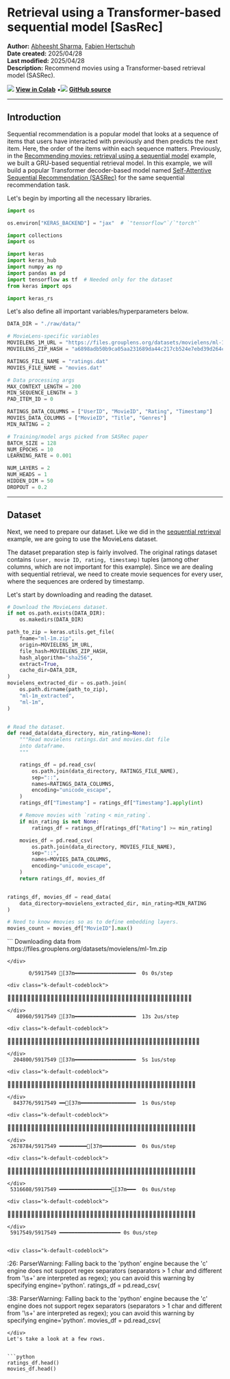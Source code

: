 # Retrieval using a Transformer-based sequential model [SasRec]

**Author:** [Abheesht Sharma](https://github.com/abheesht17/), [Fabien Hertschuh](https://github.com/hertschuh/)<br>
**Date created:** 2025/04/28<br>
**Last modified:** 2025/04/28<br>
**Description:** Recommend movies using a Transformer-based retrieval model (SASRec).


<img class="k-inline-icon" src="https://colab.research.google.com/img/colab_favicon.ico"/> [**View in Colab**](https://colab.research.google.com/github/keras-team/keras-io/blob/master/examples/keras_rs/ipynb/sas_rec.ipynb)  <span class="k-dot">•</span><img class="k-inline-icon" src="https://github.com/favicon.ico"/> [**GitHub source**](https://github.com/keras-team/keras-io/blob/master/examples/keras_rs/sas_rec.py)



---
## Introduction

Sequential recommendation is a popular model that looks at a sequence of items
that users have interacted with previously and then predicts the next item.
Here, the order of the items within each sequence matters. Previously, in the
[Recommending movies: retrieval using a sequential model](/keras_rs/examples/sequential_retrieval/)
example, we built a GRU-based sequential retrieval model. In this example, we
will build a popular Transformer decoder-based model named
[Self-Attentive Sequential Recommendation (SASRec)](https://arxiv.org/abs/1808.09781)
for the same sequential recommendation task.

Let's begin by importing all the necessary libraries.


```python
import os

os.environ["KERAS_BACKEND"] = "jax"  # `"tensorflow"`/`"torch"`

import collections
import os

import keras
import keras_hub
import numpy as np
import pandas as pd
import tensorflow as tf  # Needed only for the dataset
from keras import ops

import keras_rs
```

Let's also define all important variables/hyperparameters below.


```python
DATA_DIR = "./raw/data/"

# MovieLens-specific variables
MOVIELENS_1M_URL = "https://files.grouplens.org/datasets/movielens/ml-1m.zip"
MOVIELENS_ZIP_HASH = "a6898adb50b9ca05aa231689da44c217cb524e7ebd39d264c56e2832f2c54e20"

RATINGS_FILE_NAME = "ratings.dat"
MOVIES_FILE_NAME = "movies.dat"

# Data processing args
MAX_CONTEXT_LENGTH = 200
MIN_SEQUENCE_LENGTH = 3
PAD_ITEM_ID = 0

RATINGS_DATA_COLUMNS = ["UserID", "MovieID", "Rating", "Timestamp"]
MOVIES_DATA_COLUMNS = ["MovieID", "Title", "Genres"]
MIN_RATING = 2

# Training/model args picked from SASRec paper
BATCH_SIZE = 128
NUM_EPOCHS = 10
LEARNING_RATE = 0.001

NUM_LAYERS = 2
NUM_HEADS = 1
HIDDEN_DIM = 50
DROPOUT = 0.2
```

---
## Dataset

Next, we need to prepare our dataset. Like we did in the
[sequential retrieval](/keras_rs/examples/sequential_retrieval/)
example, we are going to use the MovieLens dataset.

The dataset preparation step is fairly involved. The original ratings dataset
contains `(user, movie ID, rating, timestamp)` tuples (among other columns,
which are not important for this example). Since we are dealing with sequential
retrieval, we need to create movie sequences for every user, where the sequences
are ordered by timestamp.

Let's start by downloading and reading the dataset.


```python
# Download the MovieLens dataset.
if not os.path.exists(DATA_DIR):
    os.makedirs(DATA_DIR)

path_to_zip = keras.utils.get_file(
    fname="ml-1m.zip",
    origin=MOVIELENS_1M_URL,
    file_hash=MOVIELENS_ZIP_HASH,
    hash_algorithm="sha256",
    extract=True,
    cache_dir=DATA_DIR,
)
movielens_extracted_dir = os.path.join(
    os.path.dirname(path_to_zip),
    "ml-1m_extracted",
    "ml-1m",
)


# Read the dataset.
def read_data(data_directory, min_rating=None):
    """Read movielens ratings.dat and movies.dat file
    into dataframe.
    """

    ratings_df = pd.read_csv(
        os.path.join(data_directory, RATINGS_FILE_NAME),
        sep="::",
        names=RATINGS_DATA_COLUMNS,
        encoding="unicode_escape",
    )
    ratings_df["Timestamp"] = ratings_df["Timestamp"].apply(int)

    # Remove movies with `rating < min_rating`.
    if min_rating is not None:
        ratings_df = ratings_df[ratings_df["Rating"] >= min_rating]

    movies_df = pd.read_csv(
        os.path.join(data_directory, MOVIES_FILE_NAME),
        sep="::",
        names=MOVIES_DATA_COLUMNS,
        encoding="unicode_escape",
    )
    return ratings_df, movies_df


ratings_df, movies_df = read_data(
    data_directory=movielens_extracted_dir, min_rating=MIN_RATING
)

# Need to know #movies so as to define embedding layers.
movies_count = movies_df["MovieID"].max()
```

<div class="k-default-codeblock">
```
Downloading data from https://files.grouplens.org/datasets/movielens/ml-1m.zip

```
</div>
    
       0/5917549 [37m━━━━━━━━━━━━━━━━━━━━  0s 0s/step

<div class="k-default-codeblock">
```

```
</div>
   40960/5917549 [37m━━━━━━━━━━━━━━━━━━━━  13s 2us/step

<div class="k-default-codeblock">
```

```
</div>
  204800/5917549 [37m━━━━━━━━━━━━━━━━━━━━  5s 1us/step 

<div class="k-default-codeblock">
```

```
</div>
  843776/5917549 ━━[37m━━━━━━━━━━━━━━━━━━  1s 0us/step

<div class="k-default-codeblock">
```

```
</div>
 2678784/5917549 ━━━━━━━━━[37m━━━━━━━━━━━  0s 0us/step

<div class="k-default-codeblock">
```

```
</div>
 5316608/5917549 ━━━━━━━━━━━━━━━━━[37m━━━  0s 0us/step

<div class="k-default-codeblock">
```

```
</div>
 5917549/5917549 ━━━━━━━━━━━━━━━━━━━━ 0s 0us/step


<div class="k-default-codeblock">
```
<ipython-input-3-6fc962858754>:26: ParserWarning: Falling back to the 'python' engine because the 'c' engine does not support regex separators (separators > 1 char and different from '\s+' are interpreted as regex); you can avoid this warning by specifying engine='python'.
  ratings_df = pd.read_csv(

<ipython-input-3-6fc962858754>:38: ParserWarning: Falling back to the 'python' engine because the 'c' engine does not support regex separators (separators > 1 char and different from '\s+' are interpreted as regex); you can avoid this warning by specifying engine='python'.
  movies_df = pd.read_csv(

```
</div>
Let's take a look at a few rows.


```python
ratings_df.head()
movies_df.head()
```





  <div id="df-392cb288-42dc-4837-bffb-114748d49735" class="colab-df-container">
    <div>
<style scoped>
    .dataframe tbody tr th:only-of-type {
        vertical-align: middle;
    }

<div class="k-default-codeblock">
```
.dataframe tbody tr th {
    vertical-align: top;
}

.dataframe thead th {
    text-align: right;
}
```
</div>
</style>
<table border="1" class="dataframe">
  <thead>
    <tr style="text-align: right;">
      <th></th>
      <th>MovieID</th>
      <th>Title</th>
      <th>Genres</th>
    </tr>
  </thead>
  <tbody>
    <tr>
      <th>0</th>
      <td>1</td>
      <td>Toy Story (1995)</td>
      <td>Animation|Children's|Comedy</td>
    </tr>
    <tr>
      <th>1</th>
      <td>2</td>
      <td>Jumanji (1995)</td>
      <td>Adventure|Children's|Fantasy</td>
    </tr>
    <tr>
      <th>2</th>
      <td>3</td>
      <td>Grumpier Old Men (1995)</td>
      <td>Comedy|Romance</td>
    </tr>
    <tr>
      <th>3</th>
      <td>4</td>
      <td>Waiting to Exhale (1995)</td>
      <td>Comedy|Drama</td>
    </tr>
    <tr>
      <th>4</th>
      <td>5</td>
      <td>Father of the Bride Part II (1995)</td>
      <td>Comedy</td>
    </tr>
  </tbody>
</table>
</div>
    <div class="colab-df-buttons">

  <div class="colab-df-container">
    <button class="colab-df-convert" onclick="convertToInteractive('df-392cb288-42dc-4837-bffb-114748d49735')"
            title="Convert this dataframe to an interactive table."
            style="display:none;">

  <svg xmlns="http://www.w3.org/2000/svg" height="24px" viewBox="0 -960 960 960">
    <path d="M120-120v-720h720v720H120Zm60-500h600v-160H180v160Zm220 220h160v-160H400v160Zm0 220h160v-160H400v160ZM180-400h160v-160H180v160Zm440 0h160v-160H620v160ZM180-180h160v-160H180v160Zm440 0h160v-160H620v160Z"/>
  </svg>
    </button>

  <style>
    .colab-df-container {
      display:flex;
      gap: 12px;
    }

<div class="k-default-codeblock">
```
.colab-df-convert {
  background-color: #E8F0FE;
  border: none;
  border-radius: 50%;
  cursor: pointer;
  display: none;
  fill: #1967D2;
  height: 32px;
  padding: 0 0 0 0;
  width: 32px;
}

.colab-df-convert:hover {
  background-color: #E2EBFA;
  box-shadow: 0px 1px 2px rgba(60, 64, 67, 0.3), 0px 1px 3px 1px rgba(60, 64, 67, 0.15);
  fill: #174EA6;
}

.colab-df-buttons div {
  margin-bottom: 4px;
}

[theme=dark] .colab-df-convert {
  background-color: #3B4455;
  fill: #D2E3FC;
}

[theme=dark] .colab-df-convert:hover {
  background-color: #434B5C;
  box-shadow: 0px 1px 3px 1px rgba(0, 0, 0, 0.15);
  filter: drop-shadow(0px 1px 2px rgba(0, 0, 0, 0.3));
  fill: #FFFFFF;
}
```
</div>
  </style>

<div class="k-default-codeblock">
```
<script>
  const buttonEl =
    document.querySelector('#df-392cb288-42dc-4837-bffb-114748d49735 button.colab-df-convert');
  buttonEl.style.display =
    google.colab.kernel.accessAllowed ? 'block' : 'none';

  async function convertToInteractive(key) {
    const element = document.querySelector('#df-392cb288-42dc-4837-bffb-114748d49735');
    const dataTable =
      await google.colab.kernel.invokeFunction('convertToInteractive',
                                                [key], {});
    if (!dataTable) return;

    const docLinkHtml = 'Like what you see? Visit the ' +
      '<a target="_blank" href=https://colab.research.google.com/notebooks/data_table.ipynb>data table notebook</a>'
      + ' to learn more about interactive tables.';
    element.innerHTML = '';
    dataTable['output_type'] = 'display_data';
    await google.colab.output.renderOutput(dataTable, element);
    const docLink = document.createElement('div');
    docLink.innerHTML = docLinkHtml;
    element.appendChild(docLink);
  }
</script>
```
</div>
  </div>

<div class="k-default-codeblock">
```
</div>
```
</div>
  </div>




Now that we have read the dataset, let's create sequences of movies
for every user. Here is the function for doing just that.


```python

def get_movie_sequence_per_user(ratings_df):
    """Get movieID sequences for every user."""
    sequences = collections.defaultdict(list)

    for user_id, movie_id, rating, timestamp in ratings_df.values:
        sequences[user_id].append(
            {
                "movie_id": movie_id,
                "timestamp": timestamp,
                "rating": rating,
            }
        )

    # Sort movie sequences by timestamp for every user.
    for user_id, context in sequences.items():
        context.sort(key=lambda x: x["timestamp"])
        sequences[user_id] = context

    return sequences


sequences = get_movie_sequence_per_user(ratings_df)
```

So far, we have essentially replicated what we did in the sequential retrieval
example. We have a sequence of movies for every user.

SASRec is trained contrastively, which means the model learns to distinguish
between sequences of movies a user has actually interacted with (positive
examples) and sequences they have not interacted with (negative examples).

The following function, `format_data`, prepares the data in this specific
format. For each user's movie sequence, it generates a corresponding
"negative sequence". This negative sequence consists of randomly
selected movies that the user has *not* interacted with, but are of the same
length as the original sequence.


```python

def format_data(sequences):
    examples = {
        "sequence": [],
        "negative_sequence": [],
    }

    for user_id in sequences:
        sequence = [int(d["movie_id"]) for d in sequences[user_id]]

        # Get negative sequence.
        def random_negative_item_id(low, high, positive_lst):
            sampled = np.random.randint(low=low, high=high)
            while sampled in positive_lst:
                sampled = np.random.randint(low=low, high=high)
            return sampled

        negative_sequence = [
            random_negative_item_id(1, movies_count + 1, sequence)
            for _ in range(len(sequence))
        ]

        examples["sequence"].append(np.array(sequence))
        examples["negative_sequence"].append(np.array(negative_sequence))

    examples["sequence"] = tf.ragged.constant(examples["sequence"])
    examples["negative_sequence"] = tf.ragged.constant(examples["negative_sequence"])

    return examples


examples = format_data(sequences)
ds = tf.data.Dataset.from_tensor_slices(examples).batch(BATCH_SIZE)
```

Now that we have the original movie interaction sequences for each user (from
`format_data`, stored in `examples["sequence"]`) and their corresponding
random negative sequences (in `examples["negative_sequence"]`), the next step is
to prepare this data for input to the model. The primary goals of this
preprocessing are:

1.  Creating Input Features and Target Labels: For sequential
    recommendation, the model learns to predict the next item in a sequence
    given the preceding items. This is achieved by:
    - taking the original `example["sequence"]` and creating the model's
      input features (`item_ids`) from all items *except the last one*
      (`example["sequence"][..., :-1]`);
    - creating the target "positive sequence" (what the model tries to predict
      as the actual next items) by taking the original `example["sequence"]`
      and shifting it, using all items *except the first one*
      (`example["sequence"][..., 1:]`);
    - shifting `example["negative_sequence"]` (from `format_data`) is
      to create the target "negative sequence" for the contrastive loss
      (`example["negative_sequence"][..., 1:]`).

2.  Handling Variable Length Sequences: Neural networks typically require
    fixed-size inputs. Therefore, both the input feature sequences and the
    target sequences are padded (with a special `PAD_ITEM_ID`) or truncated
    to a predefined `MAX_CONTEXT_LENGTH`. A `padding_mask` is also generated
    from the input features to ensure the model ignores these padded tokens
    during attention calculations, i.e, these tokens will be masked.

3.  Differentiating Training and Validation/Testing:
    - During training:
      - Input features (`item_ids`) and context for negative sequences
        are prepared as described above (all but the last item of the
        original sequences).
      - Target positive and negative sequences are the shifted versions of
        the original sequences.
        - `sample_weight` is created based on the input features to ensure
          that loss is calculated only on actual items, not on padding tokens
          in the targets.
    - During validation/testing:
      - Input features are prepared similarly.
      - The model's performance is typically evaluated on its ability to
        predict the actual last item of the original sequence. Thus,
        `sample_weight` is configured to focus the loss calculation
        only on this final prediction in the target sequences.

Note: SASRec does the same thing we've done above, except that they take the
`item_ids[:-2]` for the validation set and `item_ids[:-1]` for the test set.
We skip that here for brevity.


```python

def _preprocess(example, train=False):
    sequence = example["sequence"]
    negative_sequence = example["negative_sequence"]

    if train:
        sequence = example["sequence"][..., :-1]
        negative_sequence = example["negative_sequence"][..., :-1]

    batch_size = tf.shape(sequence)[0]

    if not train:
        # Loss computed only on last token.
        sample_weight = tf.zeros_like(sequence, dtype="float32")[..., :-1]
        sample_weight = tf.concat(
            [sample_weight, tf.ones((batch_size, 1), dtype="float32")], axis=1
        )

    # Truncate/pad sequence. +1 to account for truncation later.
    sequence = sequence.to_tensor(
        shape=[batch_size, MAX_CONTEXT_LENGTH + 1], default_value=PAD_ITEM_ID
    )
    negative_sequence = negative_sequence.to_tensor(
        shape=[batch_size, MAX_CONTEXT_LENGTH + 1], default_value=PAD_ITEM_ID
    )
    if train:
        sample_weight = tf.cast(sequence != PAD_ITEM_ID, dtype="float32")
    else:
        sample_weight = sample_weight.to_tensor(
            shape=[batch_size, MAX_CONTEXT_LENGTH + 1], default_value=0
        )

    example = (
        {
            # last token does not have a next token
            "item_ids": sequence[..., :-1],
            # padding mask for controlling attention mask
            "padding_mask": (sequence != PAD_ITEM_ID)[..., :-1],
        },
        {
            "positive_sequence": sequence[
                ..., 1:
            ],  # 0th token's label will be 1st token, and so on
            "negative_sequence": negative_sequence[..., 1:],
        },
        sample_weight[..., 1:],  # loss will not be computed on pad tokens
    )
    return example


def preprocess_train(examples):
    return _preprocess(examples, train=True)


def preprocess_val(examples):
    return _preprocess(examples, train=False)


train_ds = ds.map(preprocess_train)
val_ds = ds.map(preprocess_val)
```

We can see a batch for each.


```python
for batch in train_ds.take(1):
    print(batch)

for batch in val_ds.take(1):
    print(batch)

```

<div class="k-default-codeblock">
```
({'item_ids': <tf.Tensor: shape=(128, 200), dtype=int32, numpy=
array([[3186, 1270, 1721, ...,    0,    0,    0],
       [1198, 1210, 1217, ...,    0,    0,    0],
       [ 593, 2858, 3534, ...,    0,    0,    0],
       ...,
       [ 902, 1179, 1210, ...,    0,    0,    0],
       [1270, 3252, 1476, ...,    0,    0,    0],
       [2253, 3073, 1968, ...,    0,    0,    0]], dtype=int32)>, 'padding_mask': <tf.Tensor: shape=(128, 200), dtype=bool, numpy=
array([[ True,  True,  True, ..., False, False, False],
       [ True,  True,  True, ..., False, False, False],
       [ True,  True,  True, ..., False, False, False],
       ...,
       [ True,  True,  True, ..., False, False, False],
       [ True,  True,  True, ..., False, False, False],
       [ True,  True,  True, ..., False, False, False]])>}, {'positive_sequence': <tf.Tensor: shape=(128, 200), dtype=int32, numpy=
array([[1270, 1721, 1022, ...,    0,    0,    0],
       [1210, 1217, 2717, ...,    0,    0,    0],
       [2858, 3534, 1968, ...,    0,    0,    0],
       ...,
       [1179, 1210, 3868, ...,    0,    0,    0],
       [3252, 1476,  260, ...,    0,    0,    0],
       [3073, 1968,  852, ...,    0,    0,    0]], dtype=int32)>, 'negative_sequence': <tf.Tensor: shape=(128, 200), dtype=int32, numpy=
array([[3772, 1934,  957, ...,    0,    0,    0],
       [1920,  175,  725, ...,    0,    0,    0],
       [3309,  176, 2662, ...,    0,    0,    0],
       ...,
       [1737, 2010, 1098, ...,    0,    0,    0],
       [3460, 2065, 3783, ...,    0,    0,    0],
       [1776, 1354, 2901, ...,    0,    0,    0]], dtype=int32)>}, <tf.Tensor: shape=(128, 200), dtype=float32, numpy=
array([[1., 1., 1., ..., 0., 0., 0.],
       [1., 1., 1., ..., 0., 0., 0.],
       [1., 1., 1., ..., 0., 0., 0.],
       ...,
       [1., 1., 1., ..., 0., 0., 0.],
       [1., 1., 1., ..., 0., 0., 0.],
       [1., 1., 1., ..., 0., 0., 0.]], dtype=float32)>)
({'item_ids': <tf.Tensor: shape=(128, 200), dtype=int32, numpy=
array([[3186, 1270, 1721, ...,    0,    0,    0],
       [1198, 1210, 1217, ...,    0,    0,    0],
       [ 593, 2858, 3534, ...,    0,    0,    0],
       ...,
       [ 902, 1179, 1210, ...,    0,    0,    0],
       [1270, 3252, 1476, ...,    0,    0,    0],
       [2253, 3073, 1968, ...,    0,    0,    0]], dtype=int32)>, 'padding_mask': <tf.Tensor: shape=(128, 200), dtype=bool, numpy=
array([[ True,  True,  True, ..., False, False, False],
       [ True,  True,  True, ..., False, False, False],
       [ True,  True,  True, ..., False, False, False],
       ...,
       [ True,  True,  True, ..., False, False, False],
       [ True,  True,  True, ..., False, False, False],
       [ True,  True,  True, ..., False, False, False]])>}, {'positive_sequence': <tf.Tensor: shape=(128, 200), dtype=int32, numpy=
array([[1270, 1721, 1022, ...,    0,    0,    0],
       [1210, 1217, 2717, ...,    0,    0,    0],
       [2858, 3534, 1968, ...,    0,    0,    0],
       ...,
       [1179, 1210, 3868, ...,    0,    0,    0],
       [3252, 1476,  260, ...,    0,    0,    0],
       [3073, 1968,  852, ...,    0,    0,    0]], dtype=int32)>, 'negative_sequence': <tf.Tensor: shape=(128, 200), dtype=int32, numpy=
array([[3772, 1934,  957, ...,    0,    0,    0],
       [1920,  175,  725, ...,    0,    0,    0],
       [3309,  176, 2662, ...,    0,    0,    0],
       ...,
       [1737, 2010, 1098, ...,    0,    0,    0],
       [3460, 2065, 3783, ...,    0,    0,    0],
       [1776, 1354, 2901, ...,    0,    0,    0]], dtype=int32)>}, <tf.Tensor: shape=(128, 200), dtype=float32, numpy=
array([[0., 0., 0., ..., 0., 0., 0.],
       [0., 0., 0., ..., 0., 0., 0.],
       [0., 0., 0., ..., 0., 0., 0.],
       ...,
       [0., 0., 0., ..., 0., 0., 0.],
       [0., 0., 0., ..., 0., 0., 0.],
       [0., 0., 0., ..., 0., 0., 0.]], dtype=float32)>)

```
</div>
---
## Model

To encode the input sequence, we use a Transformer decoder-based model. This
part of the model is very similar to the GPT-2 architecture. Refer to the
[GPT text generation from scratch with KerasHub](/examples/generative/text_generation_gpt/#build-the-model)
guide for more details on this part.

One part to note is that when we are "predicting", i.e., `training` is `False`,
we get the embedding corresponding to the last movie in the sequence. This makes
sense, because at inference time, we want to predict the movie the user will
likely watch after watching the last movie.

Also, it's worth discussing the `compute_loss` method. We embed the positive
and negative sequences using the input embedding matrix. We compute the
similarity of (positive sequence, input sequence) and (negative sequence,
input sequence) pair embeddings by computing the dot product. The goal now is
to maximize the similarity of the former and minimize the similarity of
the latter. Let's see this mathematically. Binary Cross Entropy is written
as follows:

```
 loss = - (y_true * np.log(y_pred) + (1 - y_true) * np.log(1 - y_pred))
```

Here, we assign the positive pairs a label of 1 and the negative pairs a label
of 0. So, for a positive pair, the loss reduces to:

```
loss = -np.log(positive_logits)
```

Minimising the loss means we want to maximize the log term, which in turn,
implies maximising `positive_logits`. Similarly, we want to minimize
`negative_logits`.


```python

class SasRec(keras.Model):
    def __init__(
        self,
        vocabulary_size,
        num_layers,
        num_heads,
        hidden_dim,
        dropout=0.0,
        max_sequence_length=100,
        dtype=None,
        **kwargs,
    ):
        super().__init__(dtype=dtype, **kwargs)

        # ======== Layers ========

        # === Embeddings ===
        self.item_embedding = keras_hub.layers.ReversibleEmbedding(
            input_dim=vocabulary_size,
            output_dim=hidden_dim,
            embeddings_initializer="glorot_uniform",
            embeddings_regularizer=keras.regularizers.l2(0.001),
            dtype=dtype,
            name="item_embedding",
        )
        self.position_embedding = keras_hub.layers.PositionEmbedding(
            initializer="glorot_uniform",
            sequence_length=max_sequence_length,
            dtype=dtype,
            name="position_embedding",
        )
        self.embeddings_add = keras.layers.Add(
            dtype=dtype,
            name="embeddings_add",
        )
        self.embeddings_dropout = keras.layers.Dropout(
            dropout,
            dtype=dtype,
            name="embeddings_dropout",
        )

        # === Decoder layers ===
        self.transformer_layers = []
        for i in range(num_layers):
            self.transformer_layers.append(
                keras_hub.layers.TransformerDecoder(
                    intermediate_dim=hidden_dim,
                    num_heads=num_heads,
                    dropout=dropout,
                    layer_norm_epsilon=1e-05,
                    # SASRec uses ReLU, although GeLU might be a better option
                    activation="relu",
                    kernel_initializer="glorot_uniform",
                    normalize_first=True,
                    dtype=dtype,
                    name=f"transformer_layer_{i}",
                )
            )

        # === Final layer norm ===
        self.layer_norm = keras.layers.LayerNormalization(
            axis=-1,
            epsilon=1e-8,
            dtype=dtype,
            name="layer_norm",
        )

        # === Retrieval ===
        # The layer that performs the retrieval.
        self.retrieval = keras_rs.layers.BruteForceRetrieval(k=10, return_scores=False)

        # === Loss ===
        self.loss_fn = keras.losses.BinaryCrossentropy(from_logits=True, reduction=None)

        # === Attributes ===
        self.vocabulary_size = vocabulary_size
        self.num_layers = num_layers
        self.num_heads = num_heads
        self.hidden_dim = hidden_dim
        self.dropout = dropout
        self.max_sequence_length = max_sequence_length

    def _get_last_non_padding_token(self, tensor, padding_mask):
        valid_token_mask = ops.logical_not(padding_mask)
        seq_lengths = ops.sum(ops.cast(valid_token_mask, "int32"), axis=1)
        last_token_indices = ops.maximum(seq_lengths - 1, 0)

        indices = ops.expand_dims(last_token_indices, axis=(-2, -1))
        gathered_tokens = ops.take_along_axis(tensor, indices, axis=1)
        last_token_embedding = ops.squeeze(gathered_tokens, axis=1)

        return last_token_embedding

    def build(self, input_shape):
        embedding_shape = list(input_shape) + [self.hidden_dim]

        # Model
        self.item_embedding.build(input_shape)
        self.position_embedding.build(embedding_shape)

        self.embeddings_add.build((embedding_shape, embedding_shape))
        self.embeddings_dropout.build(embedding_shape)

        for transformer_layer in self.transformer_layers:
            transformer_layer.build(decoder_sequence_shape=embedding_shape)

        self.layer_norm.build(embedding_shape)

        # Retrieval
        self.retrieval.candidate_embeddings = self.item_embedding.embeddings
        self.retrieval.build(input_shape)

        # Chain to super
        super().build(input_shape)

    def call(self, inputs, training=False):
        item_ids, padding_mask = inputs["item_ids"], inputs["padding_mask"]

        x = self.item_embedding(item_ids)
        position_embedding = self.position_embedding(x)
        x = self.embeddings_add((x, position_embedding))
        x = self.embeddings_dropout(x)

        for transformer_layer in self.transformer_layers:
            x = transformer_layer(x, decoder_padding_mask=padding_mask)

        item_sequence_embedding = self.layer_norm(x)
        result = {"item_sequence_embedding": item_sequence_embedding}

        # At inference, perform top-k retrieval.
        if not training:
            # need to extract last non-padding token.
            last_item_embedding = self._get_last_non_padding_token(
                item_sequence_embedding, padding_mask
            )
            result["predictions"] = self.retrieval(last_item_embedding)

        return result

    def compute_loss(self, x, y, y_pred, sample_weight, training=False):
        item_sequence_embedding = y_pred["item_sequence_embedding"]
        y_positive_sequence = y["positive_sequence"]
        y_negative_sequence = y["negative_sequence"]

        # Embed positive, negative sequences.
        positive_sequence_embedding = self.item_embedding(y_positive_sequence)
        negative_sequence_embedding = self.item_embedding(y_negative_sequence)

        # Logits
        positive_logits = ops.sum(
            ops.multiply(positive_sequence_embedding, item_sequence_embedding),
            axis=-1,
        )
        negative_logits = ops.sum(
            ops.multiply(negative_sequence_embedding, item_sequence_embedding),
            axis=-1,
        )
        logits = ops.concatenate([positive_logits, negative_logits], axis=1)

        # Labels
        labels = ops.concatenate(
            [
                ops.ones_like(positive_logits),
                ops.zeros_like(negative_logits),
            ],
            axis=1,
        )

        # sample weights
        sample_weight = ops.concatenate(
            [sample_weight, sample_weight],
            axis=1,
        )

        loss = self.loss_fn(
            y_true=ops.expand_dims(labels, axis=-1),
            y_pred=ops.expand_dims(logits, axis=-1),
            sample_weight=sample_weight,
        )
        loss = ops.divide_no_nan(ops.sum(loss), ops.sum(sample_weight))

        return loss

    def compute_output_shape(self, inputs_shape):
        return list(inputs_shape) + [self.hidden_dim]

```

Let's instantiate our model and do some sanity checks.


```python
model = SasRec(
    vocabulary_size=movies_count + 1,
    num_layers=NUM_LAYERS,
    num_heads=NUM_HEADS,
    hidden_dim=HIDDEN_DIM,
    dropout=DROPOUT,
    max_sequence_length=MAX_CONTEXT_LENGTH,
)

# Training
output = model(
    inputs={
        "item_ids": ops.ones((2, MAX_CONTEXT_LENGTH), dtype="int32"),
        "padding_mask": ops.ones((2, MAX_CONTEXT_LENGTH), dtype="bool"),
    },
    training=True,
)
print(output["item_sequence_embedding"].shape)

# Inference
output = model(
    inputs={
        "item_ids": ops.ones((2, MAX_CONTEXT_LENGTH), dtype="int32"),
        "padding_mask": ops.ones((2, MAX_CONTEXT_LENGTH), dtype="bool"),
    },
    training=False,
)
print(output["predictions"].shape)
```

<div class="k-default-codeblock">
```
(2, 200, 50)

(2, 10)

```
</div>
Now, let's compile and train our model.


```python
model.compile(
    optimizer=keras.optimizers.Adam(learning_rate=LEARNING_RATE, beta_2=0.98),
)
model.fit(
    x=train_ds,
    validation_data=val_ds,
    epochs=NUM_EPOCHS,
)
```

<div class="k-default-codeblock">
```
Epoch 1/10

```
</div>
    
  1/48 [37m━━━━━━━━━━━━━━━━━━━━  3:17 4s/step - loss: 0.6960

<div class="k-default-codeblock">
```

```
</div>
  2/48 [37m━━━━━━━━━━━━━━━━━━━━  3:00 4s/step - loss: 0.6940

<div class="k-default-codeblock">
```

```
</div>
  3/48 ━[37m━━━━━━━━━━━━━━━━━━━  1:28 2s/step - loss: 0.6921

<div class="k-default-codeblock">
```

```
</div>
  4/48 ━[37m━━━━━━━━━━━━━━━━━━━  57s 1s/step - loss: 0.6902 

<div class="k-default-codeblock">
```

```
</div>
  5/48 ━━[37m━━━━━━━━━━━━━━━━━━  42s 993ms/step - loss: 0.6882

<div class="k-default-codeblock">
```

```
</div>
  6/48 ━━[37m━━━━━━━━━━━━━━━━━━  33s 797ms/step - loss: 0.6863

<div class="k-default-codeblock">
```

```
</div>
  7/48 ━━[37m━━━━━━━━━━━━━━━━━━  27s 667ms/step - loss: 0.6843

<div class="k-default-codeblock">
```

```
</div>
  8/48 ━━━[37m━━━━━━━━━━━━━━━━━  23s 589ms/step - loss: 0.6823

<div class="k-default-codeblock">
```

```
</div>
  9/48 ━━━[37m━━━━━━━━━━━━━━━━━  20s 519ms/step - loss: 0.6738

<div class="k-default-codeblock">
```

```
</div>
 11/48 ━━━━[37m━━━━━━━━━━━━━━━━  15s 415ms/step - loss: 0.6747
 10/48 ━━━━[37m━━━━━━━━━━━━━━━━  17s 461ms/step - loss: 0.6727

<div class="k-default-codeblock">
```

```
</div>
 13/48 ━━━━━[37m━━━━━━━━━━━━━━━  12s 354ms/step - loss: 0.6675
 12/48 ━━━━━[37m━━━━━━━━━━━━━━━  13s 386ms/step - loss: 0.6665

<div class="k-default-codeblock">
```

```
</div>
 17/48 ━━━━━━━[37m━━━━━━━━━━━━━  8s 276ms/step - loss: 0.6576 
 15/48 ━━━━━━[37m━━━━━━━━━━━━━━  10s 321ms/step - loss: 0.6551
 14/48 ━━━━━[37m━━━━━━━━━━━━━━━  11s 346ms/step - loss: 0.6559

<div class="k-default-codeblock">
```

```
</div>
 16/48 ━━━━━━[37m━━━━━━━━━━━━━━  9s 294ms/step - loss: 0.6565 
 18/48 ━━━━━━━[37m━━━━━━━━━━━━━  7s 266ms/step - loss: 0.6517

<div class="k-default-codeblock">
```

```
</div>
 20/48 ━━━━━━━━[37m━━━━━━━━━━━━  6s 238ms/step - loss: 0.6470
 21/48 ━━━━━━━━[37m━━━━━━━━━━━━  6s 226ms/step - loss: 0.6481

<div class="k-default-codeblock">
```

```
</div>
 19/48 ━━━━━━━[37m━━━━━━━━━━━━━  7s 251ms/step - loss: 0.6506
 22/48 ━━━━━━━━━[37m━━━━━━━━━━━  5s 215ms/step - loss: 0.6447
 24/48 ━━━━━━━━━━[37m━━━━━━━━━━  4s 199ms/step - loss: 0.6423
 26/48 ━━━━━━━━━━[37m━━━━━━━━━━  4s 184ms/step - loss: 0.6396

<div class="k-default-codeblock">
```

```
</div>
 25/48 ━━━━━━━━━━[37m━━━━━━━━━━  4s 191ms/step - loss: 0.6385

<div class="k-default-codeblock">
```

```
</div>
 29/48 ━━━━━━━━━━━━[37m━━━━━━━━  3s 166ms/step - loss: 0.6287
 28/48 ━━━━━━━━━━━[37m━━━━━━━━━  3s 172ms/step - loss: 0.6278
 30/48 ━━━━━━━━━━━━[37m━━━━━━━━  2s 160ms/step - loss: 0.6318
 27/48 ━━━━━━━━━━━[37m━━━━━━━━━  3s 178ms/step - loss: 0.6308

<div class="k-default-codeblock">
```

```
</div>
 23/48 ━━━━━━━━━[37m━━━━━━━━━━━  5s 208ms/step - loss: 0.6435

<div class="k-default-codeblock">
```

```
</div>
 31/48 ━━━━━━━━━━━━[37m━━━━━━━━  2s 155ms/step - loss: 0.6248

<div class="k-default-codeblock">
```

```
</div>
 33/48 ━━━━━━━━━━━━━[37m━━━━━━━  2s 148ms/step - loss: 0.6228
 32/48 ━━━━━━━━━━━━━[37m━━━━━━━  2s 153ms/step - loss: 0.6238
 36/48 ━━━━━━━━━━━━━━━[37m━━━━━  1s 137ms/step - loss: 0.6196
 35/48 ━━━━━━━━━━━━━━[37m━━━━━━  1s 142ms/step - loss: 0.6177
 37/48 ━━━━━━━━━━━━━━━[37m━━━━━  1s 135ms/step - loss: 0.6186

<div class="k-default-codeblock">
```

```
</div>
 34/48 ━━━━━━━━━━━━━━[37m━━━━━━  2s 147ms/step - loss: 0.6169
 43/48 ━━━━━━━━━━━━━━━━━[37m━━━  0s 116ms/step - loss: 0.6027
 47/48 ━━━━━━━━━━━━━━━━━━━[37m━  0s 106ms/step - loss: 0.6035
 45/48 ━━━━━━━━━━━━━━━━━━[37m━━  0s 111ms/step - loss: 0.6012
 39/48 ━━━━━━━━━━━━━━━━[37m━━━━  1s 128ms/step - loss: 0.6006
 46/48 ━━━━━━━━━━━━━━━━━━━[37m━  0s 108ms/step - loss: 0.5958

<div class="k-default-codeblock">
```

```
</div>
 48/48 ━━━━━━━━━━━━━━━━━━━━ 0s 164ms/step - loss: 0.5945

<div class="k-default-codeblock">
```

```
</div>
 48/48 ━━━━━━━━━━━━━━━━━━━━ 15s 226ms/step - loss: 0.5939 - val_loss: 0.5093


<div class="k-default-codeblock">
```
Epoch 2/10

```
</div>
    
  1/48 [37m━━━━━━━━━━━━━━━━━━━━  2:17 3s/step - loss: 0.4466

    
  2/48 [37m━━━━━━━━━━━━━━━━━━━━  0s 17ms/step - loss: 0.4482

    
  3/48 ━[37m━━━━━━━━━━━━━━━━━━━  0s 17ms/step - loss: 0.4480

    
  4/48 ━[37m━━━━━━━━━━━━━━━━━━━  0s 17ms/step - loss: 0.4472

<div class="k-default-codeblock">
```

```
</div>
  5/48 ━━[37m━━━━━━━━━━━━━━━━━━  0s 17ms/step - loss: 0.4470

<div class="k-default-codeblock">
```

```
</div>
  6/48 ━━[37m━━━━━━━━━━━━━━━━━━  0s 17ms/step - loss: 0.4468

<div class="k-default-codeblock">
```

```
</div>
  7/48 ━━[37m━━━━━━━━━━━━━━━━━━  1s 27ms/step - loss: 0.4470

<div class="k-default-codeblock">
```

```
</div>
  8/48 ━━━[37m━━━━━━━━━━━━━━━━━  1s 32ms/step - loss: 0.4471

<div class="k-default-codeblock">
```

```
</div>
 12/48 ━━━━━[37m━━━━━━━━━━━━━━━  0s 28ms/step - loss: 0.4476
 11/48 ━━━━[37m━━━━━━━━━━━━━━━━  1s 30ms/step - loss: 0.4476

<div class="k-default-codeblock">
```

```
</div>
 10/48 ━━━━[37m━━━━━━━━━━━━━━━━  1s 34ms/step - loss: 0.4475
  9/48 ━━━[37m━━━━━━━━━━━━━━━━━  1s 38ms/step - loss: 0.4473

<div class="k-default-codeblock">
```

```
</div>
 13/48 ━━━━━[37m━━━━━━━━━━━━━━━  1s 30ms/step - loss: 0.4475

<div class="k-default-codeblock">
```

```
</div>
 14/48 ━━━━━[37m━━━━━━━━━━━━━━━  1s 34ms/step - loss: 0.4476

<div class="k-default-codeblock">
```

```
</div>
 16/48 ━━━━━━[37m━━━━━━━━━━━━━━  1s 32ms/step - loss: 0.4476
 17/48 ━━━━━━━[37m━━━━━━━━━━━━━  1s 36ms/step - loss: 0.4474
 18/48 ━━━━━━━[37m━━━━━━━━━━━━━  1s 34ms/step - loss: 0.4475
 19/48 ━━━━━━━[37m━━━━━━━━━━━━━  0s 32ms/step - loss: 0.4473
 15/48 ━━━━━━[37m━━━━━━━━━━━━━━  1s 35ms/step - loss: 0.4477
 20/48 ━━━━━━━━[37m━━━━━━━━━━━━  0s 32ms/step - loss: 0.4472

<div class="k-default-codeblock">
```

```
</div>
 48/48 ━━━━━━━━━━━━━━━━━━━━ 0s 47ms/step - loss: 0.4435

<div class="k-default-codeblock">
```

```
</div>
 48/48 ━━━━━━━━━━━━━━━━━━━━ 5s 52ms/step - loss: 0.4434 - val_loss: 0.4982


<div class="k-default-codeblock">
```
Epoch 3/10

```
</div>
    
  1/48 [37m━━━━━━━━━━━━━━━━━━━━  2s 45ms/step - loss: 0.4283

    
  2/48 [37m━━━━━━━━━━━━━━━━━━━━  0s 11ms/step - loss: 0.4302

    
  3/48 ━[37m━━━━━━━━━━━━━━━━━━━  0s 11ms/step - loss: 0.4302

<div class="k-default-codeblock">
```

```
</div>
  7/48 ━━[37m━━━━━━━━━━━━━━━━━━  0s 12ms/step - loss: 0.4294

<div class="k-default-codeblock">
```

```
</div>
  8/48 ━━━[37m━━━━━━━━━━━━━━━━━  0s 12ms/step - loss: 0.4297

<div class="k-default-codeblock">
```

```
</div>
  9/48 ━━━[37m━━━━━━━━━━━━━━━━━  0s 12ms/step - loss: 0.4300

<div class="k-default-codeblock">
```

```
</div>
 10/48 ━━━━[37m━━━━━━━━━━━━━━━━  0s 12ms/step - loss: 0.4302

<div class="k-default-codeblock">
```

```
</div>
 11/48 ━━━━[37m━━━━━━━━━━━━━━━━  0s 12ms/step - loss: 0.4304

<div class="k-default-codeblock">
```

```
</div>
 12/48 ━━━━━[37m━━━━━━━━━━━━━━━  0s 20ms/step - loss: 0.4306

<div class="k-default-codeblock">
```

```
</div>
 13/48 ━━━━━[37m━━━━━━━━━━━━━━━  0s 20ms/step - loss: 0.4306

<div class="k-default-codeblock">
```

```
</div>
 16/48 ━━━━━━[37m━━━━━━━━━━━━━━  0s 23ms/step - loss: 0.4307
 14/48 ━━━━━[37m━━━━━━━━━━━━━━━  0s 26ms/step - loss: 0.4309
 15/48 ━━━━━━[37m━━━━━━━━━━━━━━  0s 24ms/step - loss: 0.4309

<div class="k-default-codeblock">
```

```
</div>
 17/48 ━━━━━━━[37m━━━━━━━━━━━━━  0s 24ms/step - loss: 0.4310

<div class="k-default-codeblock">
```

```
</div>
 19/48 ━━━━━━━[37m━━━━━━━━━━━━━  0s 28ms/step - loss: 0.4310

<div class="k-default-codeblock">
```

```
</div>
 20/48 ━━━━━━━━[37m━━━━━━━━━━━━  0s 27ms/step - loss: 0.4310
 18/48 ━━━━━━━[37m━━━━━━━━━━━━━  0s 28ms/step - loss: 0.4310
 23/48 ━━━━━━━━━[37m━━━━━━━━━━━  0s 25ms/step - loss: 0.4307
 21/48 ━━━━━━━━[37m━━━━━━━━━━━━  0s 28ms/step - loss: 0.4308
 22/48 ━━━━━━━━━[37m━━━━━━━━━━━  0s 27ms/step - loss: 0.4309

<div class="k-default-codeblock">
```

```
</div>
 28/48 ━━━━━━━━━━━[37m━━━━━━━━━  0s 21ms/step - loss: 0.4303

<div class="k-default-codeblock">
```

```
</div>
 29/48 ━━━━━━━━━━━━[37m━━━━━━━━  0s 20ms/step - loss: 0.4302
 24/48 ━━━━━━━━━━[37m━━━━━━━━━━  0s 24ms/step - loss: 0.4306
 27/48 ━━━━━━━━━━━[37m━━━━━━━━━  0s 22ms/step - loss: 0.4304
 26/48 ━━━━━━━━━━[37m━━━━━━━━━━  0s 23ms/step - loss: 0.4304
 25/48 ━━━━━━━━━━[37m━━━━━━━━━━  0s 24ms/step - loss: 0.4305

<div class="k-default-codeblock">
```

```
</div>
 48/48 ━━━━━━━━━━━━━━━━━━━━ 1s 18ms/step - loss: 0.4292 - val_loss: 0.4824


<div class="k-default-codeblock">
```
Epoch 4/10

```
</div>
    
  1/48 [37m━━━━━━━━━━━━━━━━━━━━  2s 46ms/step - loss: 0.4158

    
  2/48 [37m━━━━━━━━━━━━━━━━━━━━  0s 12ms/step - loss: 0.4177

<div class="k-default-codeblock">
```

```
</div>
  7/48 ━━[37m━━━━━━━━━━━━━━━━━━  0s 12ms/step - loss: 0.4164

<div class="k-default-codeblock">
```

```
</div>
  8/48 ━━━[37m━━━━━━━━━━━━━━━━━  0s 12ms/step - loss: 0.4166
  9/48 ━━━[37m━━━━━━━━━━━━━━━━━  0s 12ms/step - loss: 0.4168

<div class="k-default-codeblock">
```

```
</div>
 10/48 ━━━━[37m━━━━━━━━━━━━━━━━  0s 12ms/step - loss: 0.4170

<div class="k-default-codeblock">
```

```
</div>
 11/48 ━━━━[37m━━━━━━━━━━━━━━━━  0s 12ms/step - loss: 0.4171

<div class="k-default-codeblock">
```

```
</div>
 12/48 ━━━━━[37m━━━━━━━━━━━━━━━  0s 12ms/step - loss: 0.4172

<div class="k-default-codeblock">
```

```
</div>
 15/48 ━━━━━━[37m━━━━━━━━━━━━━━  0s 18ms/step - loss: 0.4174

<div class="k-default-codeblock">
```

```
</div>
 13/48 ━━━━━[37m━━━━━━━━━━━━━━━  0s 21ms/step - loss: 0.4172

<div class="k-default-codeblock">
```

```
</div>
 16/48 ━━━━━━[37m━━━━━━━━━━━━━━  0s 17ms/step - loss: 0.4173
 17/48 ━━━━━━━[37m━━━━━━━━━━━━━  0s 16ms/step - loss: 0.4173
 14/48 ━━━━━[37m━━━━━━━━━━━━━━━  0s 20ms/step - loss: 0.4173

<div class="k-default-codeblock">
```

```
</div>
 18/48 ━━━━━━━[37m━━━━━━━━━━━━━  0s 23ms/step - loss: 0.4173

<div class="k-default-codeblock">
```

```
</div>
 19/48 ━━━━━━━[37m━━━━━━━━━━━━━  0s 29ms/step - loss: 0.4173

<div class="k-default-codeblock">
```

```
</div>
 22/48 ━━━━━━━━━[37m━━━━━━━━━━━  0s 25ms/step - loss: 0.4169
 21/48 ━━━━━━━━[37m━━━━━━━━━━━━  0s 26ms/step - loss: 0.4172
 23/48 ━━━━━━━━━[37m━━━━━━━━━━━  0s 24ms/step - loss: 0.4170
 20/48 ━━━━━━━━[37m━━━━━━━━━━━━  0s 28ms/step - loss: 0.4172
 24/48 ━━━━━━━━━━[37m━━━━━━━━━━  0s 24ms/step - loss: 0.4167

<div class="k-default-codeblock">
```

```
</div>
 48/48 ━━━━━━━━━━━━━━━━━━━━ 1s 20ms/step - loss: 0.4144 - val_loss: 0.4641


<div class="k-default-codeblock">
```
Epoch 5/10

```
</div>
    
  1/48 [37m━━━━━━━━━━━━━━━━━━━━  2s 43ms/step - loss: 0.3969

    
  2/48 [37m━━━━━━━━━━━━━━━━━━━━  0s 12ms/step - loss: 0.3990

<div class="k-default-codeblock">
```

```
</div>
  7/48 ━━[37m━━━━━━━━━━━━━━━━━━  0s 12ms/step - loss: 0.3974

<div class="k-default-codeblock">
```

```
</div>
  8/48 ━━━[37m━━━━━━━━━━━━━━━━━  0s 12ms/step - loss: 0.3975

<div class="k-default-codeblock">
```

```
</div>
  9/48 ━━━[37m━━━━━━━━━━━━━━━━━  0s 12ms/step - loss: 0.3977

<div class="k-default-codeblock">
```

```
</div>
 10/48 ━━━━[37m━━━━━━━━━━━━━━━━  0s 12ms/step - loss: 0.3978

<div class="k-default-codeblock">
```

```
</div>
 11/48 ━━━━[37m━━━━━━━━━━━━━━━━  0s 12ms/step - loss: 0.3978

<div class="k-default-codeblock">
```

```
</div>
 12/48 ━━━━━[37m━━━━━━━━━━━━━━━  0s 12ms/step - loss: 0.3978

<div class="k-default-codeblock">
```

```
</div>
 15/48 ━━━━━━[37m━━━━━━━━━━━━━━  0s 18ms/step - loss: 0.3973
 18/48 ━━━━━━━[37m━━━━━━━━━━━━━  0s 16ms/step - loss: 0.3971
 14/48 ━━━━━[37m━━━━━━━━━━━━━━━  0s 20ms/step - loss: 0.3974
 17/48 ━━━━━━━[37m━━━━━━━━━━━━━  0s 16ms/step - loss: 0.3973
 13/48 ━━━━━[37m━━━━━━━━━━━━━━━  0s 21ms/step - loss: 0.3973
 16/48 ━━━━━━[37m━━━━━━━━━━━━━━  0s 17ms/step - loss: 0.3974

<div class="k-default-codeblock">
```

```
</div>
 23/48 ━━━━━━━━━[37m━━━━━━━━━━━  0s 18ms/step - loss: 0.3962
 21/48 ━━━━━━━━[37m━━━━━━━━━━━━  0s 20ms/step - loss: 0.3967
 20/48 ━━━━━━━━[37m━━━━━━━━━━━━  0s 21ms/step - loss: 0.3970

<div class="k-default-codeblock">
```

```
</div>
 24/48 ━━━━━━━━━━[37m━━━━━━━━━━  0s 17ms/step - loss: 0.3963
 19/48 ━━━━━━━[37m━━━━━━━━━━━━━  0s 22ms/step - loss: 0.3971
 22/48 ━━━━━━━━━[37m━━━━━━━━━━━  0s 19ms/step - loss: 0.3968

<div class="k-default-codeblock">
```

```
</div>
 25/48 ━━━━━━━━━━[37m━━━━━━━━━━  0s 22ms/step - loss: 0.3960
 27/48 ━━━━━━━━━━━[37m━━━━━━━━━  0s 20ms/step - loss: 0.3958
 28/48 ━━━━━━━━━━━[37m━━━━━━━━━  0s 19ms/step - loss: 0.3955
 29/48 ━━━━━━━━━━━━[37m━━━━━━━━  0s 19ms/step - loss: 0.3954
 26/48 ━━━━━━━━━━[37m━━━━━━━━━━  0s 21ms/step - loss: 0.3957

<div class="k-default-codeblock">
```

```
</div>
 30/48 ━━━━━━━━━━━━[37m━━━━━━━━  0s 18ms/step - loss: 0.3953

<div class="k-default-codeblock">
```

```
</div>
 48/48 ━━━━━━━━━━━━━━━━━━━━ 0s 13ms/step - loss: 0.3929

<div class="k-default-codeblock">
```

```
</div>
 48/48 ━━━━━━━━━━━━━━━━━━━━ 1s 20ms/step - loss: 0.3929 - val_loss: 0.4380


<div class="k-default-codeblock">
```
Epoch 6/10

```
</div>
    
  1/48 [37m━━━━━━━━━━━━━━━━━━━━  2s 44ms/step - loss: 0.3683

    
  2/48 [37m━━━━━━━━━━━━━━━━━━━━  0s 11ms/step - loss: 0.3702

    
  3/48 ━[37m━━━━━━━━━━━━━━━━━━━  0s 11ms/step - loss: 0.3701

<div class="k-default-codeblock">
```

```
</div>
  8/48 ━━━[37m━━━━━━━━━━━━━━━━━  0s 12ms/step - loss: 0.3689

<div class="k-default-codeblock">
```

```
</div>
  9/48 ━━━[37m━━━━━━━━━━━━━━━━━  0s 12ms/step - loss: 0.3690

<div class="k-default-codeblock">
```

```
</div>
 10/48 ━━━━[37m━━━━━━━━━━━━━━━━  0s 12ms/step - loss: 0.3691

<div class="k-default-codeblock">
```

```
</div>
 11/48 ━━━━[37m━━━━━━━━━━━━━━━━  0s 12ms/step - loss: 0.3691

<div class="k-default-codeblock">
```

```
</div>
 12/48 ━━━━━[37m━━━━━━━━━━━━━━━  0s 12ms/step - loss: 0.3691

<div class="k-default-codeblock">
```

```
</div>
 13/48 ━━━━━[37m━━━━━━━━━━━━━━━  0s 12ms/step - loss: 0.3690

<div class="k-default-codeblock">
```

```
</div>
 17/48 ━━━━━━━[37m━━━━━━━━━━━━━  0s 17ms/step - loss: 0.3687
 16/48 ━━━━━━[37m━━━━━━━━━━━━━━  0s 18ms/step - loss: 0.3686

<div class="k-default-codeblock">
```

```
</div>
 14/48 ━━━━━[37m━━━━━━━━━━━━━━━  0s 21ms/step - loss: 0.3690
 15/48 ━━━━━━[37m━━━━━━━━━━━━━━  0s 19ms/step - loss: 0.3689
 18/48 ━━━━━━━[37m━━━━━━━━━━━━━  0s 16ms/step - loss: 0.3684

<div class="k-default-codeblock">
```

```
</div>
 19/48 ━━━━━━━[37m━━━━━━━━━━━━━  0s 22ms/step - loss: 0.3684

<div class="k-default-codeblock">
```

```
</div>
 20/48 ━━━━━━━━[37m━━━━━━━━━━━━  0s 22ms/step - loss: 0.3683

<div class="k-default-codeblock">
```

```
</div>
 22/48 ━━━━━━━━━[37m━━━━━━━━━━━  0s 25ms/step - loss: 0.3678

<div class="k-default-codeblock">
```

```
</div>
 24/48 ━━━━━━━━━━[37m━━━━━━━━━━  0s 23ms/step - loss: 0.3675
 21/48 ━━━━━━━━[37m━━━━━━━━━━━━  0s 26ms/step - loss: 0.3682
 23/48 ━━━━━━━━━[37m━━━━━━━━━━━  0s 24ms/step - loss: 0.3679
 25/48 ━━━━━━━━━━[37m━━━━━━━━━━  0s 23ms/step - loss: 0.3674
 26/48 ━━━━━━━━━━[37m━━━━━━━━━━  0s 22ms/step - loss: 0.3673

<div class="k-default-codeblock">
```

```
</div>
 48/48 ━━━━━━━━━━━━━━━━━━━━ 1s 20ms/step - loss: 0.3646 - val_loss: 0.4222


<div class="k-default-codeblock">
```
Epoch 7/10

```
</div>
    
  1/48 [37m━━━━━━━━━━━━━━━━━━━━  2s 44ms/step - loss: 0.3459

    
  2/48 [37m━━━━━━━━━━━━━━━━━━━━  0s 15ms/step - loss: 0.3478

    
  3/48 ━[37m━━━━━━━━━━━━━━━━━━━  0s 11ms/step - loss: 0.3479

<div class="k-default-codeblock">
```

```
</div>
  7/48 ━━[37m━━━━━━━━━━━━━━━━━━  0s 12ms/step - loss: 0.3467

<div class="k-default-codeblock">
```

```
</div>
  8/48 ━━━[37m━━━━━━━━━━━━━━━━━  0s 12ms/step - loss: 0.3467

<div class="k-default-codeblock">
```

```
</div>
  9/48 ━━━[37m━━━━━━━━━━━━━━━━━  0s 12ms/step - loss: 0.3468

<div class="k-default-codeblock">
```

```
</div>
 10/48 ━━━━[37m━━━━━━━━━━━━━━━━  0s 12ms/step - loss: 0.3469

<div class="k-default-codeblock">
```

```
</div>
 11/48 ━━━━[37m━━━━━━━━━━━━━━━━  0s 12ms/step - loss: 0.3469

<div class="k-default-codeblock">
```

```
</div>
 12/48 ━━━━━[37m━━━━━━━━━━━━━━━  0s 14ms/step - loss: 0.3469

<div class="k-default-codeblock">
```

```
</div>
 13/48 ━━━━━[37m━━━━━━━━━━━━━━━  0s 20ms/step - loss: 0.3469

<div class="k-default-codeblock">
```

```
</div>
 14/48 ━━━━━[37m━━━━━━━━━━━━━━━  0s 22ms/step - loss: 0.3469

<div class="k-default-codeblock">
```

```
</div>
 15/48 ━━━━━━[37m━━━━━━━━━━━━━━  0s 21ms/step - loss: 0.3469

<div class="k-default-codeblock">
```

```
</div>
 17/48 ━━━━━━━[37m━━━━━━━━━━━━━  0s 23ms/step - loss: 0.3467

<div class="k-default-codeblock">
```

```
</div>
 16/48 ━━━━━━[37m━━━━━━━━━━━━━━  0s 24ms/step - loss: 0.3466

<div class="k-default-codeblock">
```

```
</div>
 18/48 ━━━━━━━[37m━━━━━━━━━━━━━  0s 25ms/step - loss: 0.3465

<div class="k-default-codeblock">
```

```
</div>
 20/48 ━━━━━━━━[37m━━━━━━━━━━━━  0s 29ms/step - loss: 0.3463

<div class="k-default-codeblock">
```

```
</div>
 21/48 ━━━━━━━━[37m━━━━━━━━━━━━  0s 28ms/step - loss: 0.3463
 19/48 ━━━━━━━[37m━━━━━━━━━━━━━  0s 27ms/step - loss: 0.3464
 23/48 ━━━━━━━━━[37m━━━━━━━━━━━  0s 26ms/step - loss: 0.3460
 24/48 ━━━━━━━━━━[37m━━━━━━━━━━  0s 24ms/step - loss: 0.3459

<div class="k-default-codeblock">
```

```
</div>
 22/48 ━━━━━━━━━[37m━━━━━━━━━━━  0s 27ms/step - loss: 0.3461

<div class="k-default-codeblock">
```

```
</div>
 48/48 ━━━━━━━━━━━━━━━━━━━━ 1s 20ms/step - loss: 0.3439 - val_loss: 0.4085


<div class="k-default-codeblock">
```
Epoch 8/10

```
</div>
    
  1/48 [37m━━━━━━━━━━━━━━━━━━━━  2s 44ms/step - loss: 0.3262

    
  2/48 [37m━━━━━━━━━━━━━━━━━━━━  0s 11ms/step - loss: 0.3286

    
  3/48 ━[37m━━━━━━━━━━━━━━━━━━━  0s 12ms/step - loss: 0.3287

<div class="k-default-codeblock">
```

```
</div>
  7/48 ━━[37m━━━━━━━━━━━━━━━━━━  0s 12ms/step - loss: 0.3276

<div class="k-default-codeblock">
```

```
</div>
  8/48 ━━━[37m━━━━━━━━━━━━━━━━━  0s 12ms/step - loss: 0.3277

<div class="k-default-codeblock">
```

```
</div>
  9/48 ━━━[37m━━━━━━━━━━━━━━━━━  0s 12ms/step - loss: 0.3278

<div class="k-default-codeblock">
```

```
</div>
 10/48 ━━━━[37m━━━━━━━━━━━━━━━━  0s 12ms/step - loss: 0.3278

<div class="k-default-codeblock">
```

```
</div>
 11/48 ━━━━[37m━━━━━━━━━━━━━━━━  0s 12ms/step - loss: 0.3279

<div class="k-default-codeblock">
```

```
</div>
 12/48 ━━━━━[37m━━━━━━━━━━━━━━━  0s 19ms/step - loss: 0.3279

<div class="k-default-codeblock">
```

```
</div>
 13/48 ━━━━━[37m━━━━━━━━━━━━━━━  0s 20ms/step - loss: 0.3278

<div class="k-default-codeblock">
```

```
</div>
 15/48 ━━━━━━[37m━━━━━━━━━━━━━━  0s 24ms/step - loss: 0.3278

<div class="k-default-codeblock">
```

```
</div>
 16/48 ━━━━━━[37m━━━━━━━━━━━━━━  0s 22ms/step - loss: 0.3277
 17/48 ━━━━━━━[37m━━━━━━━━━━━━━  0s 21ms/step - loss: 0.3277
 14/48 ━━━━━[37m━━━━━━━━━━━━━━━  0s 25ms/step - loss: 0.3278

<div class="k-default-codeblock">
```

```
</div>
 18/48 ━━━━━━━[37m━━━━━━━━━━━━━  0s 22ms/step - loss: 0.3276

<div class="k-default-codeblock">
```

```
</div>
 23/48 ━━━━━━━━━[37m━━━━━━━━━━━  0s 23ms/step - loss: 0.3271
 22/48 ━━━━━━━━━[37m━━━━━━━━━━━  0s 24ms/step - loss: 0.3271
 24/48 ━━━━━━━━━━[37m━━━━━━━━━━  0s 22ms/step - loss: 0.3267
 21/48 ━━━━━━━━[37m━━━━━━━━━━━━  0s 25ms/step - loss: 0.3270
 19/48 ━━━━━━━[37m━━━━━━━━━━━━━  0s 28ms/step - loss: 0.3275
 20/48 ━━━━━━━━[37m━━━━━━━━━━━━  0s 26ms/step - loss: 0.3270

<div class="k-default-codeblock">
```

```
</div>
 28/48 ━━━━━━━━━━━[37m━━━━━━━━━  0s 21ms/step - loss: 0.3264
 26/48 ━━━━━━━━━━[37m━━━━━━━━━━  0s 23ms/step - loss: 0.3263
 27/48 ━━━━━━━━━━━[37m━━━━━━━━━  0s 22ms/step - loss: 0.3266

<div class="k-default-codeblock">
```

```
</div>
 29/48 ━━━━━━━━━━━━[37m━━━━━━━━  0s 20ms/step - loss: 0.3262
 25/48 ━━━━━━━━━━[37m━━━━━━━━━━  0s 23ms/step - loss: 0.3267

<div class="k-default-codeblock">
```

```
</div>
 30/48 ━━━━━━━━━━━━[37m━━━━━━━━  0s 19ms/step - loss: 0.3264

<div class="k-default-codeblock">
```

```
</div>
 48/48 ━━━━━━━━━━━━━━━━━━━━ 1s 18ms/step - loss: 0.3261 - val_loss: 0.3990


<div class="k-default-codeblock">
```
Epoch 9/10

```
</div>
    
  1/48 [37m━━━━━━━━━━━━━━━━━━━━  2s 43ms/step - loss: 0.3107

    
  2/48 [37m━━━━━━━━━━━━━━━━━━━━  0s 12ms/step - loss: 0.3138

    
  3/48 ━[37m━━━━━━━━━━━━━━━━━━━  0s 12ms/step - loss: 0.3141

<div class="k-default-codeblock">
```

```
</div>
  7/48 ━━[37m━━━━━━━━━━━━━━━━━━  0s 12ms/step - loss: 0.3128

<div class="k-default-codeblock">
```

```
</div>
  8/48 ━━━[37m━━━━━━━━━━━━━━━━━  0s 12ms/step - loss: 0.3128

<div class="k-default-codeblock">
```

```
</div>
  9/48 ━━━[37m━━━━━━━━━━━━━━━━━  0s 12ms/step - loss: 0.3128

<div class="k-default-codeblock">
```

```
</div>
 10/48 ━━━━[37m━━━━━━━━━━━━━━━━  0s 12ms/step - loss: 0.3128

<div class="k-default-codeblock">
```

```
</div>
 11/48 ━━━━[37m━━━━━━━━━━━━━━━━  0s 12ms/step - loss: 0.3128

<div class="k-default-codeblock">
```

```
</div>
 12/48 ━━━━━[37m━━━━━━━━━━━━━━━  0s 12ms/step - loss: 0.3128

<div class="k-default-codeblock">
```

```
</div>
 13/48 ━━━━━[37m━━━━━━━━━━━━━━━  0s 22ms/step - loss: 0.3127

<div class="k-default-codeblock">
```

```
</div>
 14/48 ━━━━━[37m━━━━━━━━━━━━━━━  0s 21ms/step - loss: 0.3123

<div class="k-default-codeblock">
```

```
</div>
 17/48 ━━━━━━━[37m━━━━━━━━━━━━━  0s 17ms/step - loss: 0.3121
 15/48 ━━━━━━[37m━━━━━━━━━━━━━━  0s 19ms/step - loss: 0.3123

<div class="k-default-codeblock">
```

```
</div>
 16/48 ━━━━━━[37m━━━━━━━━━━━━━━  0s 18ms/step - loss: 0.3123

<div class="k-default-codeblock">
```

```
</div>
 18/48 ━━━━━━━[37m━━━━━━━━━━━━━  0s 24ms/step - loss: 0.3121

<div class="k-default-codeblock">
```

```
</div>
 23/48 ━━━━━━━━━[37m━━━━━━━━━━━  0s 24ms/step - loss: 0.3118
 20/48 ━━━━━━━━[37m━━━━━━━━━━━━  0s 28ms/step - loss: 0.3117
 21/48 ━━━━━━━━[37m━━━━━━━━━━━━  0s 26ms/step - loss: 0.3119
 19/48 ━━━━━━━[37m━━━━━━━━━━━━━  0s 29ms/step - loss: 0.3120

<div class="k-default-codeblock">
```

```
</div>
 22/48 ━━━━━━━━━[37m━━━━━━━━━━━  0s 25ms/step - loss: 0.3116

<div class="k-default-codeblock">
```

```
</div>
 24/48 ━━━━━━━━━━[37m━━━━━━━━━━  0s 24ms/step - loss: 0.3115

<div class="k-default-codeblock">
```

```
</div>
 48/48 ━━━━━━━━━━━━━━━━━━━━ 1s 18ms/step - loss: 0.3112 - val_loss: 0.3898


<div class="k-default-codeblock">
```
Epoch 10/10

```
</div>
    
  1/48 [37m━━━━━━━━━━━━━━━━━━━━  2s 45ms/step - loss: 0.2977

    
  2/48 [37m━━━━━━━━━━━━━━━━━━━━  0s 11ms/step - loss: 0.3013

    
  3/48 ━[37m━━━━━━━━━━━━━━━━━━━  0s 11ms/step - loss: 0.3018

<div class="k-default-codeblock">
```

```
</div>
  6/48 ━━[37m━━━━━━━━━━━━━━━━━━  0s 12ms/step - loss: 0.3008

<div class="k-default-codeblock">
```

```
</div>
  7/48 ━━[37m━━━━━━━━━━━━━━━━━━  0s 12ms/step - loss: 0.3006

<div class="k-default-codeblock">
```

```
</div>
  8/48 ━━━[37m━━━━━━━━━━━━━━━━━  0s 12ms/step - loss: 0.3005

<div class="k-default-codeblock">
```

```
</div>
  9/48 ━━━[37m━━━━━━━━━━━━━━━━━  0s 12ms/step - loss: 0.3005

<div class="k-default-codeblock">
```

```
</div>
 10/48 ━━━━[37m━━━━━━━━━━━━━━━━  0s 12ms/step - loss: 0.3005

<div class="k-default-codeblock">
```

```
</div>
 11/48 ━━━━[37m━━━━━━━━━━━━━━━━  0s 15ms/step - loss: 0.3004

<div class="k-default-codeblock">
```

```
</div>
 12/48 ━━━━━[37m━━━━━━━━━━━━━━━  0s 21ms/step - loss: 0.3004

<div class="k-default-codeblock">
```

```
</div>
 13/48 ━━━━━[37m━━━━━━━━━━━━━━━  0s 22ms/step - loss: 0.3003
 15/48 ━━━━━━[37m━━━━━━━━━━━━━━  0s 19ms/step - loss: 0.3001
 14/48 ━━━━━[37m━━━━━━━━━━━━━━━  0s 21ms/step - loss: 0.3002

<div class="k-default-codeblock">
```

```
</div>
 16/48 ━━━━━━[37m━━━━━━━━━━━━━━  0s 24ms/step - loss: 0.3000

<div class="k-default-codeblock">
```

```
</div>
 17/48 ━━━━━━━[37m━━━━━━━━━━━━━  0s 25ms/step - loss: 0.2998

<div class="k-default-codeblock">
```

```
</div>
 20/48 ━━━━━━━━[37m━━━━━━━━━━━━  0s 26ms/step - loss: 0.2996

<div class="k-default-codeblock">
```

```
</div>
 18/48 ━━━━━━━[37m━━━━━━━━━━━━━  0s 29ms/step - loss: 0.2995
 21/48 ━━━━━━━━[37m━━━━━━━━━━━━  0s 26ms/step - loss: 0.2993
 19/48 ━━━━━━━[37m━━━━━━━━━━━━━  0s 27ms/step - loss: 0.2997
 22/48 ━━━━━━━━━[37m━━━━━━━━━━━  0s 27ms/step - loss: 0.2992
 24/48 ━━━━━━━━━━[37m━━━━━━━━━━  0s 25ms/step - loss: 0.2991

<div class="k-default-codeblock">
```

```
</div>
 23/48 ━━━━━━━━━[37m━━━━━━━━━━━  0s 26ms/step - loss: 0.2991

<div class="k-default-codeblock">
```

```
</div>
 48/48 ━━━━━━━━━━━━━━━━━━━━ 1s 20ms/step - loss: 0.2988 - val_loss: 0.3814





<div class="k-default-codeblock">
```
<keras.src.callbacks.history.History at 0x7e079412c3d0>

```
</div>
---
## Making predictions

Now that we have a model, we would like to be able to make predictions.

So far, we have only handled movies by id. Now is the time to create a mapping
keyed by movie IDs to be able to surface the titles.


```python
movie_id_to_movie_title = dict(zip(movies_df["MovieID"], movies_df["Title"]))
movie_id_to_movie_title[0] = ""  # Because id 0 is not in the dataset.
```

We then simply use the Keras `model.predict()` method. Under the hood, it calls
the `BruteForceRetrieval` layer to perform the actual retrieval.

Note that this model can retrieve movies already watched by the user. We could
easily add logic to remove them if that is desirable.


```python
for ele in val_ds.unbatch().take(1):
    test_sample = ele[0]
    test_sample["item_ids"] = tf.expand_dims(test_sample["item_ids"], axis=0)
    test_sample["padding_mask"] = tf.expand_dims(test_sample["padding_mask"], axis=0)

movie_sequence = np.array(test_sample["item_ids"])[0]
for movie_id in movie_sequence:
    if movie_id == 0:
        continue
    print(movie_id_to_movie_title[movie_id], end="; ")
print()

predictions = model.predict(test_sample)["predictions"]
predictions = keras.ops.convert_to_numpy(predictions)

for movie_id in predictions[0]:
    print(movie_id_to_movie_title[movie_id])
```

<div class="k-default-codeblock">
```
Girl, Interrupted (1999); Back to the Future (1985); Titanic (1997); Cinderella (1950); Meet Joe Black (1998); Last Days of Disco, The (1998); Erin Brockovich (2000); Christmas Story, A (1983); To Kill a Mockingbird (1962); One Flew Over the Cuckoo's Nest (1975); Wallace & Gromit: The Best of Aardman Animation (1996); Star Wars: Episode IV - A New Hope (1977); Wizard of Oz, The (1939); Fargo (1996); Run Lola Run (Lola rennt) (1998); Rain Man (1988); Saving Private Ryan (1998); Awakenings (1990); Gigi (1958); Sound of Music, The (1965); Driving Miss Daisy (1989); Bambi (1942); Apollo 13 (1995); Mary Poppins (1964); E.T. the Extra-Terrestrial (1982); My Fair Lady (1964); Ben-Hur (1959); Big (1988); Sixth Sense, The (1999); Dead Poets Society (1989); James and the Giant Peach (1996); Ferris Bueller's Day Off (1986); Secret Garden, The (1993); Toy Story 2 (1999); Airplane! (1980); Pleasantville (1998); Dumbo (1941); Princess Bride, The (1987); Snow White and the Seven Dwarfs (1937); Miracle on 34th Street (1947); Ponette (1996); Schindler's List (1993); Beauty and the Beast (1991); Tarzan (1999); Close Shave, A (1995); Aladdin (1992); Toy Story (1995); Bug's Life, A (1998); Antz (1998); Hunchback of Notre Dame, The (1996); Hercules (1997); Mulan (1998); Pocahontas (1995); 

```
</div>
    
 1/1 ━━━━━━━━━━━━━━━━━━━━ 0s 834ms/step

<div class="k-default-codeblock">
```

```
</div>
 1/1 ━━━━━━━━━━━━━━━━━━━━ 1s 836ms/step


<div class="k-default-codeblock">
```
Toy Story (1995)
Groundhog Day (1993)
Forrest Gump (1994)
Aladdin (1992)
Back to the Future (1985)
As Good As It Gets (1997)
Matrix, The (1999)
Star Wars: Episode VI - Return of the Jedi (1983)
Shakespeare in Love (1998)
Braveheart (1995)

```
</div>
And that's all!
